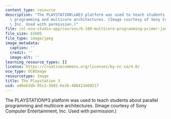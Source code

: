 ```yaml
---
content_type: resource
description: "The PLAYSTATION\xAE3 platform was used to teach students about parallel\
  \ programming and multicore architectures. (Image courtesy of Sony Computer Entertainment,\
  \ Inc. Used with permission.)"
file: /ol-ocw-studio-app/courses/6-189-multicore-programming-primer-january-iap-2007/adbeb3db95c236926e16486413e60217_chp_ps3.jpg
file_size: 61605
file_type: image/jpeg
image_metadata:
  caption: ''
  credit: ''
  image-alt: ''
learning_resource_types: []
license: https://creativecommons.org/licenses/by-nc-sa/4.0/
ocw_type: OCWImage
resourcetype: Image
title: The Playstation 3
uid: adbeb3db-95c2-3692-6e16-486413e60217
---
```

The PLAYSTATION®3 platform was used to teach students about parallel programming and multicore architectures. (Image courtesy of Sony Computer Entertainment, Inc. Used with permission.)